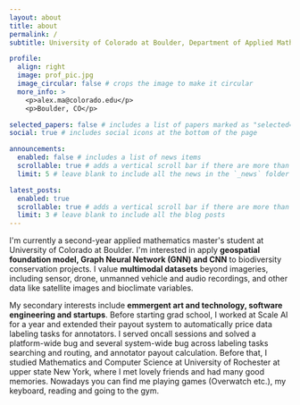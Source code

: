 ```yaml
---
layout: about
title: about
permalink: /
subtitle: University of Colorado at Boulder, Department of Applied Mathematics

profile:
  align: right
  image: prof_pic.jpg
  image_circular: false # crops the image to make it circular
  more_info: >
    <p>alex.ma@colorado.edu</p>
    <p>Boulder, CO</p>

selected_papers: false # includes a list of papers marked as "selected={true}"
social: true # includes social icons at the bottom of the page

announcements:
  enabled: false # includes a list of news items
  scrollable: true # adds a vertical scroll bar if there are more than 3 news items
  limit: 5 # leave blank to include all the news in the `_news` folder

latest_posts:
  enabled: true
  scrollable: true # adds a vertical scroll bar if there are more than 3 new posts items
  limit: 3 # leave blank to include all the blog posts
---
```


I'm currently a second-year applied mathematics master's student at University of Colorado at Boulder. I'm interested in apply **geospatial foundation model, Graph Neural Network (GNN) and CNN** to biodiversity conservation projects. I value **multimodal datasets** beyond imageries, including sensor, drone, unmanned vehicle and audio recordings, and other data like satellite images and bioclimate variables.

My secondary interests include **emmergent art and technology, software engineering and startups**. Before starting grad school, I worked at Scale AI for a year and extended their payout system to automatically price data labeling tasks for annotators. I served oncall sessions and solved a platform-wide bug and several system-wide bug across labeling tasks searching and routing, and annotator payout calculation. Before that, I studied Mathematics and Computer Science at University of Rochester at upper state New York, where I met lovely friends and had many good memories. Nowadays you can find me playing games (Overwatch etc.), my keyboard, reading and going to the gym.
